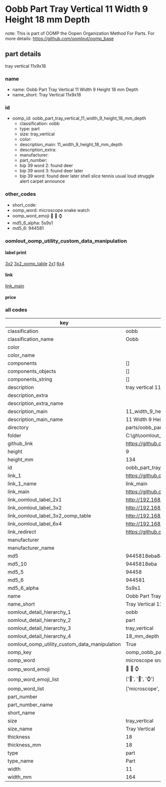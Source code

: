 # Oobb Part Tray Vertical 11 Width 9 Height 18 mm Depth  

note: This is part of OOMP the Oopen Organization Method For Parts. For more details: https://github.com/oomlout/oomp_base

##  part details
  



tray vertical 11x9x18



### name
* name: Oobb Part Tray Vertical 11 Width 9 Height 18 mm Depth
* name_short: Tray Vertical 11x9x18 
### id
* oomp_id: oobb_part_tray_vertical_11_width_9_height_18_mm_depth
  * classification: oobb
  * type: part
  * size: tray_vertical
  * color: 
  * description_main: 11_width_9_height_18_mm_depth
  * description_extra: 
  * manufacturer: 
  * part_number: 
  * bip 39 word 2: found deer
  * bip 39 word 3: found deer later
  * bip 39 word: found deer later shell slice tennis usual loud struggle alert carpet announce

### other_codes
* short_code: 
* oomp_word: microscope snake watch
* oomp_word_emoji :microscope: :snake: :watch:
* md5_6_alpha: 5s9s1
* md5_6: 944581






### oomlout_oomp_utility_custom_data_manipulation
#### label print
[3x2](http://192.168.1.245:1112/?label=oomp%205s9s1)
[3x2_oomp_table](http://192.168.1.108:1112/?label=oomp%205s9s1)
[2x1](http://192.168.1.242:1112/?label=oomp%205s9s1)
[6x4](http://192.168.1.55:1112/?label=oomp%205s9s1)    

#### link

[link_main](https://github.com/oomlout/oomlout_oobb_version_4_generated_parts/tree/main/navigation_oomp/oobb/part/tray_vertical/11_width_9_height_18_mm_depth/part)                              

#### price







### all codes 
| key | value |  
| --- | --- |  
| classification | oobb |  
| classification_name | Oobb |  
| color |  |  
| color_name |  |  
| components | [] |  
| components_objects | [] |  
| components_string | [] |  
| description | tray vertical 11x9x18 |  
| description_extra |  |  
| description_extra_name |  |  
| description_main | 11_width_9_height_18_mm_depth |  
| description_main_name | 11 Width 9 Height 18 mm Depth |  
| directory | parts/oobb_part_tray_vertical_11_width_9_height_18_mm_depth |  
| folder | C:\gh\oomlout_oobb_version_4_generated_parts\parts\oobb_part_tray_vertical_11_width_9_height_18_mm_depth |  
| github_link | https://github.com/oomlout/oomlout_oomp_part_src/tree/main/parts/oobb_part_tray_vertical_11_width_9_height_18_mm_depth |  
| height | 9 |  
| height_mm | 134 |  
| id | oobb_part_tray_vertical_11_width_9_height_18_mm_depth |  
| link_1 | https://github.com/oomlout/oomlout_oobb_version_4_generated_parts/tree/main/navigation_oomp/oobb/part/tray_vertical/11_width_9_height_18_mm_depth/part |  
| link_1_name | link_main |  
| link_main | https://github.com/oomlout/oomlout_oobb_version_4_generated_parts/tree/main/navigation_oomp/oobb/part/tray_vertical/11_width_9_height_18_mm_depth/part |  
| link_oomlout_label_2x1 | http://192.168.1.242:1112/?label=oomp%205s9s1 |  
| link_oomlout_label_3x2 | http://192.168.1.245:1112/?label=oomp%205s9s1 |  
| link_oomlout_label_3x2_oomp_table | http://192.168.1.108:1112/?label=oomp%205s9s1 |  
| link_oomlout_label_6x4 | http://192.168.1.55:1112/?label=oomp%205s9s1 |  
| link_redirect | https://github.com/oomlout/oomlout_oobb_version_4_generated_parts/tree/main/parts/oobb_tray_vertical_11_09_18 |  
| manufacturer |  |  
| manufacturer_name |  |  
| md5 | 9445818eba843e077ce5bc56fa8e52e1 |  
| md5_10 | 9445818eba |  
| md5_5 | 94458 |  
| md5_6 | 944581 |  
| md5_6_alpha | 5s9s1 |  
| name | Oobb Part Tray Vertical 11 Width 9 Height 18 mm Depth |  
| name_short | Tray Vertical 11x9x18  |  
| oomlout_detail_hierarchy_1 | oobb |  
| oomlout_detail_hierarchy_2 | part |  
| oomlout_detail_hierarchy_3 | tray_vertical |  
| oomlout_detail_hierarchy_4 | 18_mm_depth |  
| oomlout_oomp_utility_custom_data_manipulation | True |  
| oomp_key | oomp_oobb_part_tray_vertical_11_width_9_height_18_mm_depth |  
| oomp_word | microscope snake watch |  
| oomp_word_emoji | :microscope: :snake: :watch: |  
| oomp_word_emoji_list | [':microscope:', ':snake:', ':watch:'] |  
| oomp_word_list | ['microscope', 'snake', 'watch'] |  
| part_number |  |  
| part_number_name |  |  
| short_name |  |  
| size | tray_vertical |  
| size_name | Tray Vertical |  
| thickness | 18 |  
| thickness_mm | 18 |  
| type | part |  
| type_name | Part |  
| width | 11 |  
| width_mm | 164 |  
